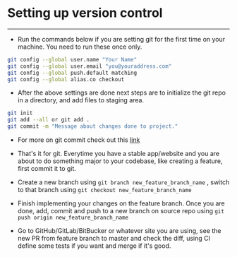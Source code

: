 # Setting up version control

---

- Run the commands below if you are setting git for the first time on your machine. You need to run these once only.

```bash
git config --global user.name "Your Name"
git config --global user.email "you@youraddress.com"
git config --global push.default matching
git config --global alias.co checkout
```

- After the above settings are done next steps are to initialize the git repo in a directory, and add files to staging area.

```bash
git init
git add --all or git add .
git commit -m "Message about changes done to project."
```

- For more on git commit check out this [link](https://git-scm.com/docs/git-commit)

- That's it for git. Everytime you have a stable app/website and you are about to do something major to your codebase, like creating a feature, first commit it to git.

- Create a new branch using `git branch new_feature_branch_name` , switch to that branch using `git checkout new_feature_branch_name`

- Finish implementing your changes on the feature branch. Once you are done, add, commit and push to a new branch on source repo using `git push origin new_feature_branch_name`

- Go to GitHub/GitLab/BitBucker or whatever site you are using, see the new PR from feature branch to master and check the diff, using CI define some tests if you want and merge if it's good.

